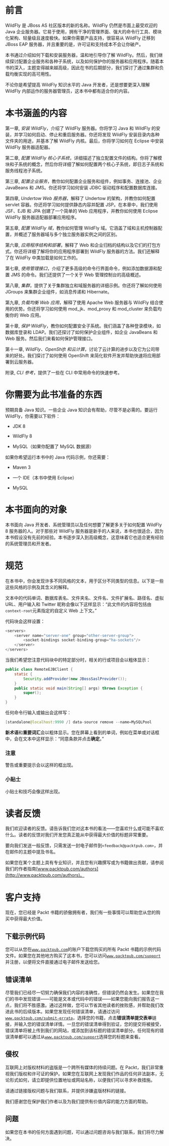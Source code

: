 # 前言

WildFly 是 JBoss AS 社区版本的新的名称。WildFly 仍然是市面上最受欢迎的 Java 企业服务器。它易于使用，拥有干净的管理界面、强大的命令行工具、模块化架构、轻量级且速度极快。如果你需要产品支持，很容易从 WildFly 迁移到 JBoss EAP 服务器，并且重要的是，许可证和支持成本不会让你破产。

本书通过介绍如何下载和安装服务器，温和地引导你了解 WildFly。然后，我们继续探讨配置企业服务和各种子系统，以及如何保护你的服务器和应用程序。随着本书的深入，主题变得越来越高级，因此在书的后期部分，我们探讨了通过集群和负载均衡实现的高可用性。

不论你是希望提高 WildFly 知识水平的 Java 开发者，还是想要更深入理解 WildFly 内部运作的服务器管理员，这本书中都有适合你的内容。

# 本书涵盖的内容

第一章, *安装 WildFly*，介绍了 WildFly 服务器。你将学习 Java 和 WildFly 的安装，并学习如何启动、停止和重启服务器。你还将发现 WildFly 安装目录内各种文件夹的用途，并基本了解 WildFly 内核。最后，你将学习如何在 Eclipse 中安装 WildFly 服务器适配器。

第二章, *配置 WildFly 核心子系统*，详细描述了独立配置文件的结构。你将了解模块和子系统的概念，然后你将详细了解如何配置两个核心子系统，即日志子系统和服务线程池子系统。

第三章, *配置企业服务*，教你如何配置企业服务和组件，例如事务、连接池、企业 JavaBeans 和 JMS。你还将学习如何安装 JDBC 驱动程序和配置数据库连接。

第四章, *Undertow Web 服务器*，解释了 Undertow 的架构，并教你如何配置 servlet 容器。你还将学习如何提供静态内容并配置 JSP。在本章中，我们使用 JSF、EJB 和 JPA 创建了一个简单的 Web 应用程序，并教你如何使用 Eclipse WildFly 服务器适配器部署应用程序。

第五章, *配置 WildFly 域*，教你如何管理 WildFly 域。它涵盖了域和主机控制器配置，并概述了服务器域与多个独立服务器实例之间的区别。

第六章, *应用程序结构和部署*，解释了 Web 和企业归档的结构以及它们的打包方式。你还将详细了解将你的应用程序部署到 WildFly 服务器的方法。我们还解释了在 WildFly 中类加载是如何工作的。

第七章, *使用管理接口*，介绍了更多高级的命令行界面命令，例如添加数据源和配置 JMS 的命令。我们还提供了一个关于 Web 管理控制台的高级概述。

第八章, *集群*，提供了关于集群独立和域服务器的详细示例。你还将了解如何使用 JGroups 来集群企业组件，如消息传递和 Hibernate。

第九章, *负载均衡 Web 应用*，解释了使用 Apache Web 服务器与 WildFly 结合使用的优势。你还将学习如何使用 mod_jk、mod_proxy 和 mod_cluster 来负载均衡你的 Web 应用。

第十章, *保护 WildFly*，教你如何配置安全子系统。我们涵盖了各种登录模块，如数据库登录和 LDAP。我们还探讨了如何保护企业组件，如企业 JavaBeans 和 Web 服务。然后我们来看如何保护管理接口。

第十一章, *WildFly、OpenShift 和云计算*，讨论了云计算的进步以及它为公司带来的好处。我们探讨了如何使用 OpenShift 来简化软件开发并帮助快速将应用部署到云服务器。

附录, *CLI 参考*，提供了一些在 CLI 中常用命令的快速参考。

# 你需要为此书准备的东西

预期具备 Java 知识。一些企业 Java 知识会有帮助，尽管不是必需的。要运行 WildFly，你需要以下软件：

+   JDK 8

+   WildFly 8

+   MySQL（如果你配置了 MySQL 数据源）

如果你希望运行本书中的 Java 代码示例，你还需要：

+   Maven 3

+   一个 IDE（本书中使用 Eclipse）

+   MySQL

# 本书面向的对象

本书面向 Java 开发者、系统管理员以及任何想要了解更多关于如何配置 WildFly 8 服务器的人。对于那些对 WildFly 服务器是新手的人来说，本书也很适合，因为本书假设没有先前的经验。本书逐步深入到高级概念，这意味着它也适合更有经验的系统管理员和开发者。

# 规范

在本书中，你会发现许多不同风格的文本，用于区分不同类型的信息。以下是一些这些风格的示例及其含义的解释。

文本中的代码单词、数据库表名、文件夹名、文件名、文件扩展名、路径名、虚拟 URL、用户输入和 Twitter 昵称会像以下这样显示：“此文件的内容将包括由`context-root`元素指定的自定义 Web 上下文。”

代码块会这样设置：

```java
<servers>
    <server name="server-one" group="other-server-group">
        <socket-bindings socket-binding-group="ha-sockets"/>
    </server>
</servers>
```

当我们希望您注意代码块中的特定部分时，相关的行或项目会以粗体显示：

```java
public class RemoteEJBClient { 
    static { 
        Security.addProvider(new JBossSaslProvider());
    }
    public static void main(String[] args) throws Exception { 
        super();
    }
}
```

任何命令行输入或输出会这样写：

```java
[standalone@localhost:9990 /] data-source remove --name=MySQLPool

```

**新术语**和**重要词汇**会以粗体显示。您在屏幕上看到的单词，例如在菜单或对话框中，会在文本中这样显示：“同意条款并点击**确定**。”

### 注意

警告或重要提示会以这样的框出现。

### 小贴士

小贴士和技巧会像这样出现。

# 读者反馈

我们欢迎读者的反馈。请告诉我们您对这本书的看法——您喜欢什么或可能不喜欢什么。读者的反馈对我们开发您真正能从中获得最大价值的标题非常重要。

要向我们发送一般反馈，只需发送一封电子邮件到`<feedback@packtpub.com>`，并在邮件的主题中提及书名。

如果您在某个主题上具有专业知识，并且您有兴趣撰写或为书籍做出贡献，请参阅我们的作者指南[www.packtpub.com/authors](http://www.packtpub.com/authors)。

# 客户支持

现在，您已经是 Packt 书籍的骄傲拥有者，我们有一些事情可以帮助您从您的购买中获得最大价值。

## 下载示例代码

您可以从您在[`www.packtpub.com`](http://www.packtpub.com)的账户下载您购买的所有 Packt 书籍的示例代码文件。如果您在其他地方购买了这本书，您可以访问[`www.packtpub.com/support`](http://www.packtpub.com/support)并注册，以便将文件直接通过电子邮件发送给您。

## 错误清单

尽管我们已经尽一切努力确保我们内容的准确性，但错误仍然会发生。如果您在我们的书中发现错误——可能是文本或代码中的错误——如果您能向我们报告这一点，我们将不胜感激。通过这样做，您可以节省其他读者的挫败感，并帮助我们改进此书的后续版本。如果您发现任何错误清单，请通过访问[`www.packtpub.com/submit-errata`](http://www.packtpub.com/submit-errata)，选择您的书籍，点击**错误清单提交表单**链接，并输入您的错误清单详情。一旦您的错误清单得到验证，您的提交将被接受，错误清单将被上传到我们的网站，或添加到该标题的错误清单部分。任何现有的错误清单都可以通过从[`www.packtpub.com/support`](http://www.packtpub.com/support)选择您的标题来查看。

## 侵权

互联网上对版权材料的盗版是一个跨所有媒体的持续问题。在 Packt，我们非常重视我们版权和许可证的保护。如果您在互联网上发现我们作品的任何非法副本，无论形式如何，请立即提供位置地址或网站名称，以便我们可以寻求补救措施。

请通过链接版权问题与我们联系，并提供涉嫌盗版材料的链接。

我们感谢您在保护我们作者以及为我们提供有价值内容的能力方面的帮助。

## 问题

如果您在本书的任何方面遇到问题，可以通过问题咨询与我们联系，我们将尽力解决。
